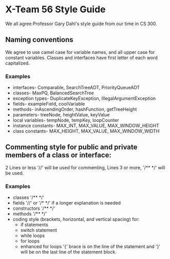 # X-Team 56 Style Guide

We all agree Professor Gary Dahl's style guide from our time in CS 300.

## Naming conventions

We agree to use camel case for variable names, and all upper case for constant variables. Classes and interfaces have first letter of each word capitalized.

### Examples
* interfaces- Comparable, SearchTreeADT, PriorityQueueADT
* classes- MaxPQ, BalancedSearchTree
* exception types- DuplicateKeyException, IllegalArgumentException
* fields- exampleField, coolVariable
* methods- inAscendingOrder, hashFunction, getTreeHeight
* parameters- treeNode, heightValue, keyValue
* local variables- tempNode, tempKey, loopCounter
* instance constants- MAX_INT, MAX_VALUE, MAX_WINDOW_HEIGHT
* class constants- MAX_HEIGHT, MAX_VALUE, MAX_WINDOW_WIDTH

## Commenting style for public and private members of a class or interface:

2 Lines or less '//' will be used for commenting, Lines 3 or more, '/** */' will be used.

### Examples

* classes '/** */'
* fields '//' or '/* */' if a longer explanation is needed
* constructors '/** */'
* methods '/** */'
* coding style (brackets, horizontal, and vertical spacing) for:
  * if statements
  * switch statement
  * while loops
  * for loops
  * enhanced for loops
  '{' brace is on the line of the statement and '}' will be on the last line of the statement block.
